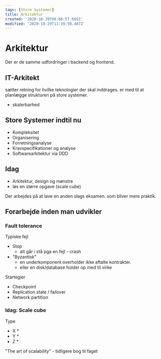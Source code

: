 ```yaml
---
tags: [Store Systemer]
title: Arkitektur
created: '2020-10-29T08:06:57.665Z'
modified: '2020-10-29T11:39:50.407Z'
---
```


# Arkitektur
Der er de samme udfordringer i backend og frontend.

## IT-Arkitekt
sætter retning for hvilke teknologier der skal inddrages.
er med til at planlægge strukturen på store systemer.
- skalerbarhed

## Store Systemer indtil nu
- Kompleksitet
- Organisering
- Forretningsanalyse
- Kravspecifikationer og analyse
- Softwarearkitektur via DDD

## Idag
* Arkitektur, design og mønstre
* løs en større opgave (scale cube)

Der arbejdes på at lave en anden slags eksamen. som bliver mere praktik.

## Forarbejde inden man udvikler
### Fault tolerance
Typiske fejl
- Stop
  * alt går i stå pga en fejl - crash
- "Byzantisk"
  * en underkomponent overholder ikke aftalte kontrakter.
  * eller en disk/database holder op med til virke

Startegier
- Checkpoint
- Replication state / failover
- Network partition

### Idag: Scale cube
Type
- X
  * 
- Y
  *
- Z
  *

"The art of scalability" - tidligere bog til faget

